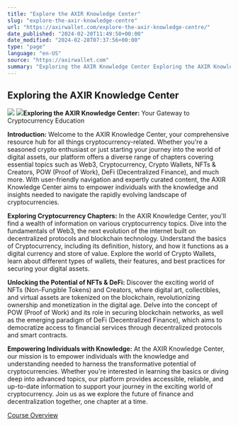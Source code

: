 ```yaml
---
title: "Explore the AXIR Knowledge Center"
slug: "explore-the-axir-knowledge-centre"
url: "https://axirwallet.com/explore-the-axir-knowledge-centre/"
date_published: "2024-02-20T11:49:50+00:00"
date_modified: "2024-02-28T07:37:56+00:00"
type: "page"
language: "en-US"
source: "https://axirwallet.com"
summary: "Exploring the AXIR Knowledge Center Exploring the AXIR Knowledge Center: Your Gateway to Cryptocurrency Education Introduction: Welcome to the AXIR Knowledge Center, your comprehensive resource hub for all things cryptocurrency-related. Whether you&#8217;re a seasoned crypto enthusiast or just starting your journey into the world of digital assets, our platform offers a diverse range of chapters covering essential topics such as Web3, Cryptocurrency, Crypto Wallets, NFTs &amp; Creators, POW (Proof of Work), DeFi (Decentralized Finance), and much more. With user-friendly navigation and expertly curated content, the AXIR Knowledge Center aims to empower individuals with the knowledge and insights needed to navigate [&hellip;]"
---
```


Exploring the AXIR Knowledge Center
-----------------------------------

 ![](https://axirwallet.com/wp-content/uploads/6897997-02-02-1024x645.jpg) ![](https://axirwallet.com/wp-content/uploads/shape1.png)**Exploring the AXIR Knowledge Center:** Your Gateway to Cryptocurrency Education

**Introduction:** Welcome to the AXIR Knowledge Center, your comprehensive resource hub for all things cryptocurrency-related. Whether you're a seasoned crypto enthusiast or just starting your journey into the world of digital assets, our platform offers a diverse range of chapters covering essential topics such as Web3, Cryptocurrency, Crypto Wallets, NFTs &amp; Creators, POW (Proof of Work), DeFi (Decentralized Finance), and much more. With user-friendly navigation and expertly curated content, the AXIR Knowledge Center aims to empower individuals with the knowledge and insights needed to navigate the rapidly evolving landscape of cryptocurrencies.

**Exploring Cryptocurrency Chapters:** In the AXIR Knowledge Center, you'll find a wealth of information on various cryptocurrency topics. Dive into the fundamentals of Web3, the next evolution of the internet built on decentralized protocols and blockchain technology. Understand the basics of Cryptocurrency, including its definition, history, and how it functions as a digital currency and store of value. Explore the world of Crypto Wallets, learn about different types of wallets, their features, and best practices for securing your digital assets.

**Unlocking the Potential of NFTs &amp; DeFi:** Discover the exciting world of NFTs (Non-Fungible Tokens) and Creators, where digital art, collectibles, and virtual assets are tokenized on the blockchain, revolutionizing ownership and monetization in the digital age. Delve into the concept of POW (Proof of Work) and its role in securing blockchain networks, as well as the emerging paradigm of DeFi (Decentralized Finance), which aims to democratize access to financial services through decentralized protocols and smart contracts.

**Empowering Individuals with Knowledge:** At the AXIR Knowledge Center, our mission is to empower individuals with the knowledge and understanding needed to harness the transformative potential of cryptocurrencies. Whether you're interested in learning the basics or diving deep into advanced topics, our platform provides accessible, reliable, and up-to-date information to support your journey in the exciting world of cryptocurrency. Join us as we explore the future of finance and decentralization together, one chapter at a time.

 [ Course Overview ](https://axirwallet.com/axir-knowledge-center-courses)